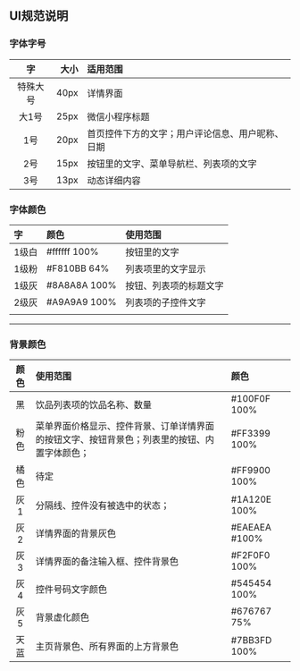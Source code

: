 ## UI规范说明

### 字体字号
|  字   |   大小 | 适用范围                                     |
| :--: | ---: | :--------------------------------------- |
| 特殊大号 | 40px | 详情界面                             |
| 大1号  | 25px | 微信小程序标题 |
|  1号  | 20px | 首页控件下方的文字；用户评论信息、用户昵称、日期 |
|  2号  | 15px | 按钮里的文字、菜单导航栏、列表项的文字 |
|  3号  | 13px | 动态详细内容           |



### 字体颜色 

| 字    | 颜色           | 使用范围        |
| :--- | :----------- | :---------- |
| 1级白  | #ffffff 100% | 按钮里的文字      |
| 1级粉  | #F810BB 64%  | 列表项里的文字显示 |
| 1级灰  | #8A8A8A 100% | 按钮、列表项的标题文字 |
| 2级灰  | #A9A9A9 100% | 列表项的子控件文字   |
|      |              |             |

***

### 背景颜色

|  颜色  | 使用范围                                     | 颜色            |
| :--: | :--------------------------------------- | :------------ |
|  黑   | 饮品列表项的饮品名称、数量                            | #100F0F 100%  |
|  粉色  | 菜单界面价格显示、控件背景、订单详情界面的按钮文字、按钮背景色；列表里的按钮、内置字体颜色； | #FF3399 100%  |
|  橘色  | 待定                              | #FF9900 100%  |
|  灰1  | 分隔线、控件没有被选中的状态；                          | #1A120E 100%  |
|  灰2  | 详情界面的背景灰色                        | #EAEAEA #100% |
|  灰3  | 详情界面的备注输入框、控件背景色                   | #F2F0F0 100%  |
|  灰4  | 控件号码文字颜色                      | #545454 100%  |
|  灰5  | 背景虚化颜色                         | #676767 75%   |
|  天蓝  | 主页背景色、所有界面的上方背景色                         | #7BB3FD 100%  |